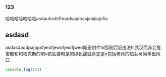 ### 123
哈哈哈哈哈哈哈asdauhsdsfhoadsajdoasjaoijiajofia

## asdasd

asdasdaodpajopsfjeiofjewofjeiofjweo斯恶附件hi围殴后哦违法hi武汉而非会危害覅和和福克斯的吧v疯狂接吻是的绿化那就肯定是v包括老师的超女可简单出风口

```js
console.log(123)
```